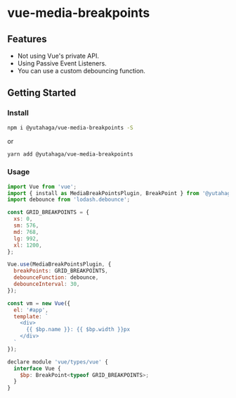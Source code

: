 # vue-media-breakpoints

## Features

* Not using Vue's private API.
* Using Passive Event Listeners.
* You can use a custom debouncing function.

## Getting Started

### Install

```sh
npm i @yutahaga/vue-media-breakpoints -S
```

or

```sh
yarn add @yutahaga/vue-media-breakpoints
```

### Usage

```js
import Vue from 'vue';
import { install as MediaBreakPointsPlugin, BreakPoint } from '@yutahaga/vue-media-breakpoints';
import debounce from 'lodash.debounce';

const GRID_BREAKPOINTS = {
  xs: 0,
  sm: 576,
  md: 768,
  lg: 992,
  xl: 1200,
};

Vue.use(MediaBreakPointsPlugin, {
  breakPoints: GRID_BREAKPOINTS,
  debounceFunction: debounce,
  debounceInterval: 30,
});

const vm = new Vue({
  el: '#app',
  template: `
    <div>
      {{ $bp.name }}: {{ $bp.width }}px
    </div>
  `
});

declare module 'vue/types/vue' {
  interface Vue {
    $bp: BreakPoint<typeof GRID_BREAKPOINTS>;
  }
}
```
